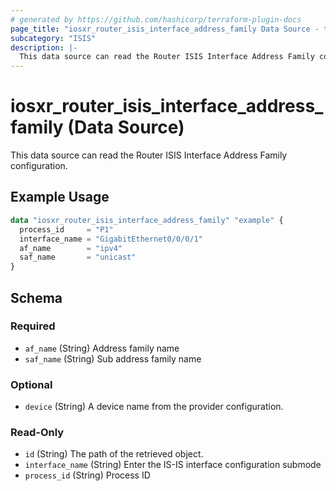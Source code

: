 ```yaml
---
# generated by https://github.com/hashicorp/terraform-plugin-docs
page_title: "iosxr_router_isis_interface_address_family Data Source - terraform-provider-iosxr"
subcategory: "ISIS"
description: |-
  This data source can read the Router ISIS Interface Address Family configuration.
---
```


# iosxr_router_isis_interface_address_family (Data Source)

This data source can read the Router ISIS Interface Address Family configuration.

## Example Usage

```terraform
data "iosxr_router_isis_interface_address_family" "example" {
  process_id     = "P1"
  interface_name = "GigabitEthernet0/0/0/1"
  af_name        = "ipv4"
  saf_name       = "unicast"
}
```

<!-- schema generated by tfplugindocs -->
## Schema

### Required

- `af_name` (String) Address family name
- `saf_name` (String) Sub address family name

### Optional

- `device` (String) A device name from the provider configuration.

### Read-Only

- `id` (String) The path of the retrieved object.
- `interface_name` (String) Enter the IS-IS interface configuration submode
- `process_id` (String) Process ID


